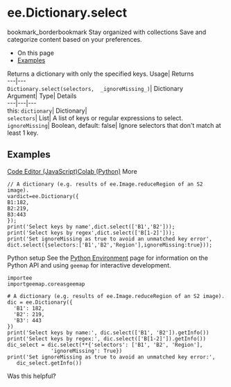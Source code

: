  
#  ee.Dictionary.select 
bookmark_borderbookmark Stay organized with collections  Save and categorize content based on your preferences.
  * On this page
  * [Examples](https://developers.google.com/earth-engine/apidocs/ee-dictionary-select#examples)


Returns a dictionary with only the specified keys. 
Usage| Returns  
---|---  
`Dictionary.select(selectors,  _ignoreMissing_)`| Dictionary  
Argument| Type| Details  
---|---|---  
this: `dictionary`| Dictionary|   
`selectors`| List| A list of keys or regular expressions to select.  
`ignoreMissing`| Boolean, default: false| Ignore selectors that don't match at least 1 key.  
## Examples
[Code Editor (JavaScript)](https://developers.google.com/earth-engine/apidocs/ee-dictionary-select#code-editor-javascript-sample)[Colab (Python)](https://developers.google.com/earth-engine/apidocs/ee-dictionary-select#colab-python-sample) More
```
// A dictionary (e.g. results of ee.Image.reduceRegion of an S2 image).
vardict=ee.Dictionary({
B1:182,
B2:219,
B3:443
});
print('Select keys by name',dict.select(['B1','B2']));
print('Select keys by regex',dict.select(['B[1-2]']));
print('Set ignoreMissing as true to avoid an unmatched key error',
dict.select({selectors:['B1','B2','Region'],ignoreMissing:true}));
```
Python setup
See the [ Python Environment](https://developers.google.com/earth-engine/guides/python_install) page for information on the Python API and using `geemap` for interactive development.
```
importee
importgeemap.coreasgeemap
```
```
# A dictionary (e.g. results of ee.Image.reduceRegion of an S2 image).
dic = ee.Dictionary({
  'B1': 182,
  'B2': 219,
  'B3': 443
})
print('Select keys by name:', dic.select(['B1', 'B2']).getInfo())
print('Select keys by regex:', dic.select(['B[1-2]']).getInfo())
dic_select = dic.select(**{'selectors': ['B1', 'B2', 'Region'],
              'ignoreMissing': True})
print('Set ignoreMissing as true to avoid an unmatched key error:',
   dic_select.getInfo())
```

Was this helpful?
